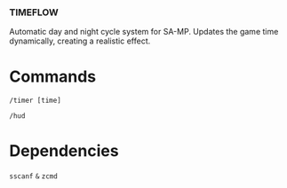 ### TIMEFLOW
Automatic day and night cycle system for SA-MP. Updates the game time dynamically, creating a realistic effect.

# Commands
  ```
  /timer [time]
  ```
  ```
  /hud
  ```

# Dependencies
  ``sscanf``
  ``&``
  ``zcmd``
 
